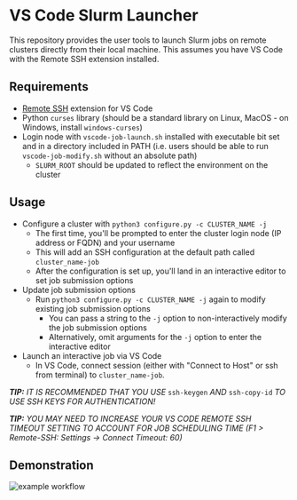 # VS Code Slurm Launcher
This repository provides the user tools to launch Slurm jobs on remote clusters directly from their local machine. This assumes you have VS Code with the Remote SSH extension installed.

## Requirements
- [Remote SSH](https://code.visualstudio.com/docs/remote/ssh) extension for VS Code
- Python `curses` library (should be a standard library on Linux, MacOS - on Windows, install `windows-curses`)
- Login node with `vscode-job-launch.sh` installed with executable bit set and in a directory included in PATH (i.e. users should be able to run `vscode-job-modify.sh` without an absolute path)
  -  `SLURM_ROOT` should be updated to reflect the environment on the cluster  

## Usage
- Configure a cluster with `python3 configure.py -c CLUSTER_NAME -j`
  - The first time, you'll be prompted to enter the cluster login node (IP address or FQDN) and your username
  - This will add an SSH configuration at the default path called `cluster_name-job`
  - After the configuration is set up, you'll land in an interactive editor to set job submission options
- Update job submission options
  - Run `python3 configure.py -c CLUSTER_NAME -j` again to modify existing job submission options
    - You can pass a string to the `-j` option to non-interactively modify the job submission options
    - Alternatively, omit arguments for the `-j` option to enter the interactive editor
- Launch an interactive job via VS Code
  - In VS Code, connect session (either with "Connect to Host" or ssh from terminal) to `cluster_name-job`.
  
***TIP:** IT IS RECOMMENDED THAT YOU USE* `ssh-keygen` *AND* `ssh-copy-id` *TO USE SSH KEYS FOR AUTHENTICATION!*

***TIP:** YOU MAY NEED TO INCREASE YOUR VS CODE REMOTE SSH TIMEOUT SETTING TO ACCOUNT FOR JOB SCHEDULING TIME (F1 > Remote-SSH: Settings -> Connect Timeout: 60)*

## Demonstration

![example workflow](vsc-slurm-launcher.gif "Example Workflow")


